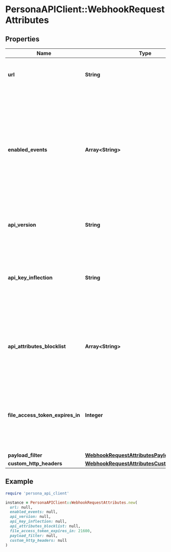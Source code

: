 # PersonaAPIClient::WebhookRequestAttributes

## Properties

| Name | Type | Description | Notes |
| ---- | ---- | ----------- | ----- |
| **url** | **String** | URL to which webhook events are forwarded. | [optional] |
| **enabled_events** | **Array&lt;String&gt;** | Supported events that you want to receive webhooks for. Set &#x60;*&#x60; to enable all events. Descriptions of all events can be found [here](https://docs.withpersona.com/docs/events). Retrieve Events for your organization using the [Events API](https://docs.withpersona.com/reference/events-api). | [optional] |
| **api_version** | **String** |  | [optional][default to &#39;2023-01-05&#39;] |
| **api_key_inflection** | **String** | Default key inflection for attribute keys in incoming webhook requests. For more info see the [Key Inflection docs](https://docs.withpersona.com/reference/key-inflection). | [optional][default to &#39;kebab&#39;] |
| **api_attributes_blocklist** | **Array&lt;String&gt;** | Attributes blocked from webhook requests. For more info see [Webhook Attributes Blocklist](https://docs.withpersona.com/docs/webhook-blocklists#attribute-blocklist). | [optional] |
| **file_access_token_expires_in** | **Integer** | How soon any file access tokens in webhook requests expire. For more info see [Downloading Files](https://docs.withpersona.com/reference/downloading-files). | [optional] |
| **payload_filter** | [**WebhookRequestAttributesPayloadFilter**](WebhookRequestAttributesPayloadFilter.md) |  | [optional] |
| **custom_http_headers** | [**WebhookRequestAttributesCustomHttpHeaders**](WebhookRequestAttributesCustomHttpHeaders.md) |  | [optional] |

## Example

```ruby
require 'persona_api_client'

instance = PersonaAPIClient::WebhookRequestAttributes.new(
  url: null,
  enabled_events: null,
  api_version: null,
  api_key_inflection: null,
  api_attributes_blocklist: null,
  file_access_token_expires_in: 21600,
  payload_filter: null,
  custom_http_headers: null
)
```

